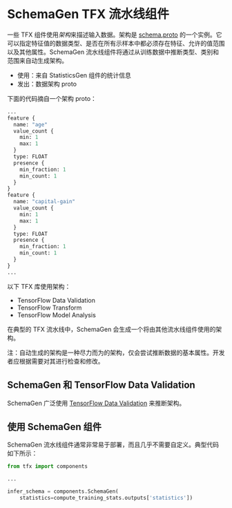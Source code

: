 # SchemaGen TFX 流水线组件

一些 TFX 组件使用*架构*来描述输入数据。架构是 [schema.proto](https://github.com/tensorflow/metadata/blob/master/tensorflow_metadata/proto/v0/schema.proto) 的一个实例。它可以指定特征值的数据类型、是否在所有示样本中都必须存在特征、允许的值范围以及其他属性。SchemaGen 流水线组件将通过从训练数据中推断类型、类别和范围来自动生成架构。

- 使用：来自 StatisticsGen 组件的统计信息
- 发出：数据架构 proto

下面的代码摘自一个架构 proto：

```proto
...
feature {
  name: "age"
  value_count {
    min: 1
    max: 1
  }
  type: FLOAT
  presence {
    min_fraction: 1
    min_count: 1
  }
}
feature {
  name: "capital-gain"
  value_count {
    min: 1
    max: 1
  }
  type: FLOAT
  presence {
    min_fraction: 1
    min_count: 1
  }
}
...
```

以下 TFX 库使用架构：

- TensorFlow Data Validation
- TensorFlow Transform
- TensorFlow Model Analysis

在典型的 TFX 流水线中，SchemaGen 会生成一个将由其他流水线组件使用的架构。

注：自动生成的架构是一种尽力而为的架构，仅会尝试推断数据的基本属性。开发者应根据需要对其进行检查和修改。

## SchemaGen 和 TensorFlow Data Validation

SchemaGen 广泛使用 [TensorFlow Data Validation](tfdv.md) 来推断架构。

## 使用 SchemaGen 组件

SchemaGen 流水线组件通常非常易于部署，而且几乎不需要自定义。典型代码如下所示：

```python
from tfx import components

...

infer_schema = components.SchemaGen(
    statistics=compute_training_stats.outputs['statistics'])
```
